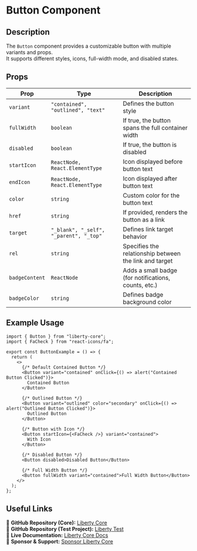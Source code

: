 # Button Component

## Description
The `Button` component provides a customizable button with multiple variants and props.  
It supports different styles, icons, full-width mode, and disabled states.

## Props
| Prop          | Type                          | Description                                      |
|--------------|------------------------------|--------------------------------------------------|
| `variant`   | `"contained", "outlined", "text"` | Defines the button style                          |
| `fullWidth` | `boolean`                   | If true, the button spans the full container width |
| `disabled`  | `boolean`                   | If true, the button is disabled                   |
| `startIcon` | `ReactNode, React.ElementType` | Icon displayed before button text               |
| `endIcon`   | `ReactNode, React.ElementType` | Icon displayed after button text                |
| `color`     | `string`                     | Custom color for the button text                 |
| `href`      | `string`                     | If provided, renders the button as a link       |
| `target`    | `"_blank", "_self", "_parent", "_top"` | Defines link target behavior                     |
| `rel`       | `string`                     | Specifies the relationship between the link and target |
| `badgeContent` | `ReactNode`              | Adds a small badge (for notifications, counts, etc.) |
| `badgeColor`  | `string`                  | Defines badge background color                    |

## Example Usage
```tsx
import { Button } from "liberty-core";
import { FaCheck } from "react-icons/fa";

export const ButtonExample = () => {
  return (
    <>
      {/* Default Contained Button */}
      <Button variant="contained" onClick={() => alert("Contained Button Clicked")}>
        Contained Button
      </Button>

      {/* Outlined Button */}
      <Button variant="outlined" color="secondary" onClick={() => alert("Outlined Button Clicked")}>
        Outlined Button
      </Button>

      {/* Button with Icon */}
      <Button startIcon={<FaCheck />} variant="contained">
        With Icon
      </Button>

      {/* Disabled Button */}
      <Button disabled>Disabled Button</Button>

      {/* Full Width Button */}
      <Button fullWidth variant="contained">Full Width Button</Button>
    </>
  );
};
```

## Useful Links
🔗 **GitHub Repository (Core):** [Liberty Core](https://github.com/fblettner/liberty-core/)  
🔗 **GitHub Repository (Test Project):** [Liberty Test](https://github.com/fblettner/liberty-test/)  
📖 **Live Documentation:** [Liberty Core Docs](https://docs.nomana-it.fr/liberty-core/)  
💖 **Sponsor & Support:** [Sponsor Liberty Core](https://github.com/sponsors/fblettner)  